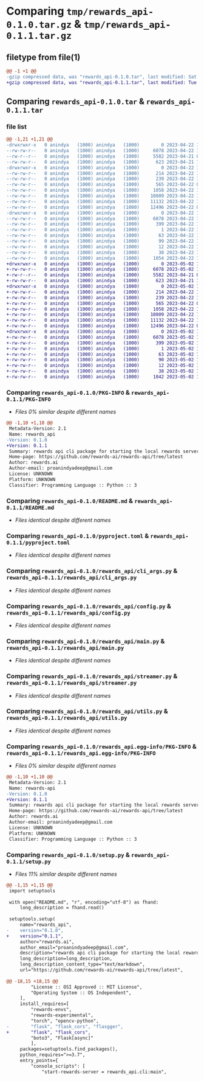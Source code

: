 # Comparing `tmp/rewards_api-0.1.0.tar.gz` & `tmp/rewards_api-0.1.1.tar.gz`

## filetype from file(1)

```diff
@@ -1 +1 @@
-gzip compressed data, was "rewards_api-0.1.0.tar", last modified: Sat Apr 22 15:29:41 2023, max compression
+gzip compressed data, was "rewards_api-0.1.1.tar", last modified: Tue May  2 15:41:18 2023, max compression
```

## Comparing `rewards_api-0.1.0.tar` & `rewards_api-0.1.1.tar`

### file list

```diff
@@ -1,21 +1,21 @@
-drwxrwxr-x   0 anindya   (1000) anindya   (1000)        0 2023-04-22 15:29:41.015581 rewards_api-0.1.0/
--rw-rw-r--   0 anindya   (1000) anindya   (1000)     6078 2023-04-22 15:29:41.015581 rewards_api-0.1.0/PKG-INFO
--rw-r--r--   0 anindya   (1000) anindya   (1000)     5582 2023-04-21 05:26:09.000000 rewards_api-0.1.0/README.md
--rw-rw-r--   0 anindya   (1000) anindya   (1000)      623 2023-04-21 14:36:16.000000 rewards_api-0.1.0/pyproject.toml
-drwxrwxr-x   0 anindya   (1000) anindya   (1000)        0 2023-04-22 15:29:41.015581 rewards_api-0.1.0/rewards_api/
--rw-rw-r--   0 anindya   (1000) anindya   (1000)      214 2023-04-22 15:13:14.000000 rewards_api-0.1.0/rewards_api/__init__.py
--rw-rw-r--   0 anindya   (1000) anindya   (1000)      239 2023-04-22 15:14:35.000000 rewards_api-0.1.0/rewards_api/cli.py
--rw-rw-r--   0 anindya   (1000) anindya   (1000)      565 2023-04-22 00:31:16.000000 rewards_api-0.1.0/rewards_api/cli_args.py
--rw-rw-r--   0 anindya   (1000) anindya   (1000)     1058 2023-04-22 15:12:26.000000 rewards_api-0.1.0/rewards_api/config.py
--rw-rw-r--   0 anindya   (1000) anindya   (1000)    10809 2023-04-22 15:29:07.000000 rewards_api-0.1.0/rewards_api/main.py
--rw-rw-r--   0 anindya   (1000) anindya   (1000)    11132 2023-04-22 15:11:49.000000 rewards_api-0.1.0/rewards_api/streamer.py
--rw-rw-r--   0 anindya   (1000) anindya   (1000)    12496 2023-04-22 04:08:17.000000 rewards_api-0.1.0/rewards_api/utils.py
-drwxrwxr-x   0 anindya   (1000) anindya   (1000)        0 2023-04-22 15:29:41.015581 rewards_api-0.1.0/rewards_api.egg-info/
--rw-rw-r--   0 anindya   (1000) anindya   (1000)     6078 2023-04-22 15:29:40.000000 rewards_api-0.1.0/rewards_api.egg-info/PKG-INFO
--rw-rw-r--   0 anindya   (1000) anindya   (1000)      399 2023-04-22 15:29:40.000000 rewards_api-0.1.0/rewards_api.egg-info/SOURCES.txt
--rw-rw-r--   0 anindya   (1000) anindya   (1000)        1 2023-04-22 15:29:40.000000 rewards_api-0.1.0/rewards_api.egg-info/dependency_links.txt
--rw-rw-r--   0 anindya   (1000) anindya   (1000)       63 2023-04-22 15:29:40.000000 rewards_api-0.1.0/rewards_api.egg-info/entry_points.txt
--rw-rw-r--   0 anindya   (1000) anindya   (1000)       99 2023-04-22 15:29:40.000000 rewards_api-0.1.0/rewards_api.egg-info/requires.txt
--rw-rw-r--   0 anindya   (1000) anindya   (1000)       12 2023-04-22 15:29:40.000000 rewards_api-0.1.0/rewards_api.egg-info/top_level.txt
--rw-rw-r--   0 anindya   (1000) anindya   (1000)       38 2023-04-22 15:29:41.015581 rewards_api-0.1.0/setup.cfg
--rw-rw-r--   0 anindya   (1000) anindya   (1000)     1054 2023-04-22 15:29:39.000000 rewards_api-0.1.0/setup.py
+drwxrwxr-x   0 anindya   (1000) anindya   (1000)        0 2023-05-02 15:41:18.544470 rewards_api-0.1.1/
+-rw-rw-r--   0 anindya   (1000) anindya   (1000)     6078 2023-05-02 15:41:18.544470 rewards_api-0.1.1/PKG-INFO
+-rw-r--r--   0 anindya   (1000) anindya   (1000)     5582 2023-04-21 05:26:09.000000 rewards_api-0.1.1/README.md
+-rw-rw-r--   0 anindya   (1000) anindya   (1000)      623 2023-04-21 14:36:16.000000 rewards_api-0.1.1/pyproject.toml
+drwxrwxr-x   0 anindya   (1000) anindya   (1000)        0 2023-05-02 15:41:18.544470 rewards_api-0.1.1/rewards_api/
+-rw-rw-r--   0 anindya   (1000) anindya   (1000)      214 2023-04-22 15:13:14.000000 rewards_api-0.1.1/rewards_api/__init__.py
+-rw-rw-r--   0 anindya   (1000) anindya   (1000)      239 2023-04-22 15:14:35.000000 rewards_api-0.1.1/rewards_api/cli.py
+-rw-rw-r--   0 anindya   (1000) anindya   (1000)      565 2023-04-22 00:31:16.000000 rewards_api-0.1.1/rewards_api/cli_args.py
+-rw-rw-r--   0 anindya   (1000) anindya   (1000)     1058 2023-04-22 15:12:26.000000 rewards_api-0.1.1/rewards_api/config.py
+-rw-rw-r--   0 anindya   (1000) anindya   (1000)    10809 2023-04-22 15:29:07.000000 rewards_api-0.1.1/rewards_api/main.py
+-rw-rw-r--   0 anindya   (1000) anindya   (1000)    11132 2023-04-22 15:11:49.000000 rewards_api-0.1.1/rewards_api/streamer.py
+-rw-rw-r--   0 anindya   (1000) anindya   (1000)    12496 2023-04-22 04:08:17.000000 rewards_api-0.1.1/rewards_api/utils.py
+drwxrwxr-x   0 anindya   (1000) anindya   (1000)        0 2023-05-02 15:41:18.544470 rewards_api-0.1.1/rewards_api.egg-info/
+-rw-rw-r--   0 anindya   (1000) anindya   (1000)     6078 2023-05-02 15:41:18.000000 rewards_api-0.1.1/rewards_api.egg-info/PKG-INFO
+-rw-rw-r--   0 anindya   (1000) anindya   (1000)      399 2023-05-02 15:41:18.000000 rewards_api-0.1.1/rewards_api.egg-info/SOURCES.txt
+-rw-rw-r--   0 anindya   (1000) anindya   (1000)        1 2023-05-02 15:41:18.000000 rewards_api-0.1.1/rewards_api.egg-info/dependency_links.txt
+-rw-rw-r--   0 anindya   (1000) anindya   (1000)       63 2023-05-02 15:41:18.000000 rewards_api-0.1.1/rewards_api.egg-info/entry_points.txt
+-rw-rw-r--   0 anindya   (1000) anindya   (1000)       90 2023-05-02 15:41:18.000000 rewards_api-0.1.1/rewards_api.egg-info/requires.txt
+-rw-rw-r--   0 anindya   (1000) anindya   (1000)       12 2023-05-02 15:41:18.000000 rewards_api-0.1.1/rewards_api.egg-info/top_level.txt
+-rw-rw-r--   0 anindya   (1000) anindya   (1000)       38 2023-05-02 15:41:18.544470 rewards_api-0.1.1/setup.cfg
+-rw-rw-r--   0 anindya   (1000) anindya   (1000)     1042 2023-05-02 15:41:17.000000 rewards_api-0.1.1/setup.py
```

### Comparing `rewards_api-0.1.0/PKG-INFO` & `rewards_api-0.1.1/PKG-INFO`

 * *Files 0% similar despite different names*

```diff
@@ -1,10 +1,10 @@
 Metadata-Version: 2.1
 Name: rewards_api
-Version: 0.1.0
+Version: 0.1.1
 Summary: rewards api cli package for starting the local rewards server
 Home-page: https://github.com/rewards-ai/rewards-api/tree/latest
 Author: rewards.ai
 Author-email: proanindyadeep@gmail.com
 License: UNKNOWN
 Platform: UNKNOWN
 Classifier: Programming Language :: Python :: 3
```

### Comparing `rewards_api-0.1.0/README.md` & `rewards_api-0.1.1/README.md`

 * *Files identical despite different names*

### Comparing `rewards_api-0.1.0/pyproject.toml` & `rewards_api-0.1.1/pyproject.toml`

 * *Files identical despite different names*

### Comparing `rewards_api-0.1.0/rewards_api/cli_args.py` & `rewards_api-0.1.1/rewards_api/cli_args.py`

 * *Files identical despite different names*

### Comparing `rewards_api-0.1.0/rewards_api/config.py` & `rewards_api-0.1.1/rewards_api/config.py`

 * *Files identical despite different names*

### Comparing `rewards_api-0.1.0/rewards_api/main.py` & `rewards_api-0.1.1/rewards_api/main.py`

 * *Files identical despite different names*

### Comparing `rewards_api-0.1.0/rewards_api/streamer.py` & `rewards_api-0.1.1/rewards_api/streamer.py`

 * *Files identical despite different names*

### Comparing `rewards_api-0.1.0/rewards_api/utils.py` & `rewards_api-0.1.1/rewards_api/utils.py`

 * *Files identical despite different names*

### Comparing `rewards_api-0.1.0/rewards_api.egg-info/PKG-INFO` & `rewards_api-0.1.1/rewards_api.egg-info/PKG-INFO`

 * *Files 0% similar despite different names*

```diff
@@ -1,10 +1,10 @@
 Metadata-Version: 2.1
 Name: rewards-api
-Version: 0.1.0
+Version: 0.1.1
 Summary: rewards api cli package for starting the local rewards server
 Home-page: https://github.com/rewards-ai/rewards-api/tree/latest
 Author: rewards.ai
 Author-email: proanindyadeep@gmail.com
 License: UNKNOWN
 Platform: UNKNOWN
 Classifier: Programming Language :: Python :: 3
```

### Comparing `rewards_api-0.1.0/setup.py` & `rewards_api-0.1.1/setup.py`

 * *Files 11% similar despite different names*

```diff
@@ -1,15 +1,15 @@
 import setuptools
 
 with open("README.md", "r", encoding="utf-8") as fhand:
     long_description = fhand.read()
 
 setuptools.setup(
     name="rewards_api",
-    version="0.1.0",
+    version="0.1.1",
     author="rewards.ai",
     author_email="proanindyadeep@gmail.com",
     description="rewards api cli package for starting the local rewards server",
     long_description=long_description,
     long_description_content_type="text/markdown",
     url="https://github.com/rewards-ai/rewards-api/tree/latest",
     
@@ -18,15 +18,15 @@
         "License :: OSI Approved :: MIT License",
         "Operating System :: OS Independent",
     ],
     install_requires=[
         "rewards-envs", 
         "rewards-experimental", 
         "torch", "opencv-python", 
-        "flask", "flask_cors", "flasgger", 
+        "flask", "flask_cors", 
         "boto3", "Flask[async]"
         ],
     packages=setuptools.find_packages(),
     python_requires=">=3.7",
     entry_points={
         "console_scripts": [
             "start-rewards-server = rewards_api.cli:main",
```

